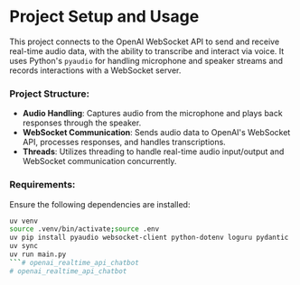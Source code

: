 # Project Setup and Usage

This project connects to the OpenAI WebSocket API to send and receive real-time audio data, with the ability to transcribe and interact via voice. It uses Python's `pyaudio` for handling microphone and speaker streams and records interactions with a WebSocket server.

### Project Structure:
- **Audio Handling**: Captures audio from the microphone and plays back responses through the speaker.
- **WebSocket Communication**: Sends audio data to OpenAI's WebSocket API, processes responses, and handles transcriptions.
- **Threads**: Utilizes threading to handle real-time audio input/output and WebSocket communication concurrently.

### Requirements:
Ensure the following dependencies are installed:
```bash
uv venv
source .venv/bin/activate;source .env
uv pip install pyaudio websocket-client python-dotenv loguru pydantic
uv sync
uv run main.py
```# openai_realtime_api_chatbot
# openai_realtime_api_chatbot
